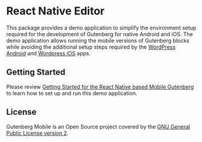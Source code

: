 # React Native Editor

This package provides a demo application to simplify the environment setup required for the development of Gutenberg for native Android and iOS. The demo application allows running the mobile versions of Gutenberg blocks while avoiding the additional setup steps required by the [WordPress Android](https://github.com/wordpress-mobile/WordPress-Android) and [Wordpress iOS](https://github.com/wordpress-mobile/WordPress-iOS) apps.

## Getting Started

Please review [Getting Started for the React Native based Mobile Gutenberg](/docs/contributors/code/getting-started-native-mobile.md) to learn how to set up and run this demo application.

## License

Gutenberg Mobile is an Open Source project covered by the [GNU General Public License version 2](LICENSE).
